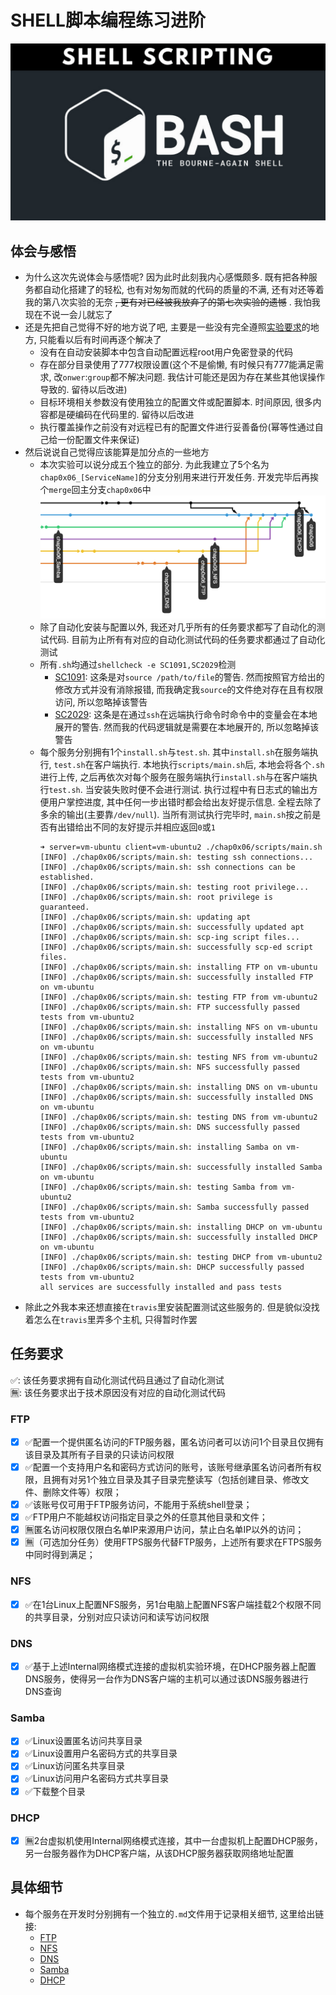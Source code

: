 # SHELL脚本编程练习进阶
![](cover.png)

## 体会与感悟
- 为什么这次先说体会与感悟呢? 因为此时此刻我内心感慨颇多. 既有把各种服务都自动化搭建了的轻松, 也有对匆匆而就的代码的质量的不满, 还有对还等着我的第八次实验的无奈 ~~, 更有对已经被我放弃了的第七次实验的遗憾~~ . 我怕我现在不说一会儿就忘了
- 还是先把自己觉得不好的地方说了吧, 主要是一些没有完全遵照[实验要求](http://sec.cuc.edu.cn/huangwei/course/LinuxSysAdmin/chap0x06.exp.md.html#/shell)的地方, 只能看以后有时间再逐个解决了
  - 没有在自动安装脚本中包含自动配置远程root用户免密登录的代码
  - 存在部分目录使用了777权限设置(这个不是偷懒, 有时候只有777能满足需求, 改`onwer`:`group`都不解决问题. 我估计可能还是因为存在某些其他误操作导致的. 留待以后改进)
  - 目标环境相关参数没有使用独立的配置文件或配置脚本. 时间原因, 很多内容都是硬编码在代码里的. 留待以后改进
  - 执行覆盖操作之前没有对远程已有的配置文件进行妥善备份(幂等性通过自己给一份配置文件来保证)
- 然后说说自己觉得应该能算是加分点的一些地方
  - 本次实验可以说分成五个独立的部分. 为此我建立了5个名为`chap0x06_[ServiceName]`的分支分别用来进行开发任务. 开发完毕后再挨个`merge`回主分支`chap0x06`中  
    ![](network_graph.png)
  - 除了自动化安装与配置以外, 我还对几乎所有的任务要求都写了自动化的测试代码. 目前为止所有有对应的自动化测试代码的任务要求都通过了自动化测试
  - 所有`.sh`均通过`shellcheck -e SC1091,SC2029`检测
    - [SC1091](https://github.com/koalaman/shellcheck/wiki/SC1091): 这条是对`source /path/to/file`的警告. 然而按照官方给出的修改方式并没有消除报错, 而我确定我`source`的文件绝对存在且有权限访问, 所以忽略掉该警告
    - [SC2029](https://github.com/koalaman/shellcheck/wiki/SC2029): 这条是在通过`ssh`在远端执行命令时命令中的变量会在本地展开的警告. 然而我的代码逻辑就是需要在本地展开的, 所以忽略掉该警告
  - 每个服务分别拥有1个`install.sh`与`test.sh`. 其中`install.sh`在服务端执行, `test.sh`在客户端执行. 本地执行`scripts/main.sh`后, 本地会将各个`.sh`进行上传, 之后再依次对每个服务在服务端执行`install.sh`与在客户端执行`test.sh`. 当安装失败时便不会进行测试. 执行过程中有日志式的输出方便用户掌控进度, 其中任何一步出错时都会给出友好提示信息. 全程去除了多余的输出(主要靠`/dev/null`). 当所有测试执行完毕时, `main.sh`按之前是否有出错给出不同的友好提示并相应返回`0`或`1`
    ```
    ➜ server=vm-ubuntu client=vm-ubuntu2 ./chap0x06/scripts/main.sh
    [INFO] ./chap0x06/scripts/main.sh: testing ssh connections...
    [INFO] ./chap0x06/scripts/main.sh: ssh connections can be established.
    [INFO] ./chap0x06/scripts/main.sh: testing root privilege...
    [INFO] ./chap0x06/scripts/main.sh: root privilege is guaranteed.
    [INFO] ./chap0x06/scripts/main.sh: updating apt
    [INFO] ./chap0x06/scripts/main.sh: successfully updated apt
    [INFO] ./chap0x06/scripts/main.sh: scp-ing script files...
    [INFO] ./chap0x06/scripts/main.sh: successfully scp-ed script files.
    [INFO] ./chap0x06/scripts/main.sh: installing FTP on vm-ubuntu
    [INFO] ./chap0x06/scripts/main.sh: successfully installed FTP on vm-ubuntu
    [INFO] ./chap0x06/scripts/main.sh: testing FTP from vm-ubuntu2
    [INFO] ./chap0x06/scripts/main.sh: FTP successfully passed tests from vm-ubuntu2
    [INFO] ./chap0x06/scripts/main.sh: installing NFS on vm-ubuntu
    [INFO] ./chap0x06/scripts/main.sh: successfully installed NFS on vm-ubuntu
    [INFO] ./chap0x06/scripts/main.sh: testing NFS from vm-ubuntu2
    [INFO] ./chap0x06/scripts/main.sh: NFS successfully passed tests from vm-ubuntu2
    [INFO] ./chap0x06/scripts/main.sh: installing DNS on vm-ubuntu
    [INFO] ./chap0x06/scripts/main.sh: successfully installed DNS on vm-ubuntu
    [INFO] ./chap0x06/scripts/main.sh: testing DNS from vm-ubuntu2
    [INFO] ./chap0x06/scripts/main.sh: DNS successfully passed tests from vm-ubuntu2
    [INFO] ./chap0x06/scripts/main.sh: installing Samba on vm-ubuntu
    [INFO] ./chap0x06/scripts/main.sh: successfully installed Samba on vm-ubuntu
    [INFO] ./chap0x06/scripts/main.sh: testing Samba from vm-ubuntu2
    [INFO] ./chap0x06/scripts/main.sh: Samba successfully passed tests from vm-ubuntu2
    [INFO] ./chap0x06/scripts/main.sh: installing DHCP on vm-ubuntu
    [INFO] ./chap0x06/scripts/main.sh: successfully installed DHCP on vm-ubuntu
    [INFO] ./chap0x06/scripts/main.sh: testing DHCP from vm-ubuntu2
    [INFO] ./chap0x06/scripts/main.sh: DHCP successfully passed tests from vm-ubuntu2
    all services are successfully installed and pass tests
    ```
- 除此之外我本来还想直接在`travis`里安装配置测试这些服务的. 但是貌似没找着怎么在`travis`里弄多个主机, 只得暂时作罢

## 任务要求
✅: 该任务要求拥有自动化测试代码且通过了自动化测试  
🈚️: 该任务要求出于技术原因没有对应的自动化测试代码  
### FTP
- [x] ✅配置一个提供匿名访问的FTP服务器，匿名访问者可以访问1个目录且仅拥有该目录及其所有子目录的只读访问权限
- [x] ✅配置一个支持用户名和密码方式访问的账号，该账号继承匿名访问者所有权限，且拥有对另1个独立目录及其子目录完整读写（包括创建目录、修改文件、删除文件等）权限；
- [x] ✅该账号仅可用于FTP服务访问，不能用于系统shell登录；
- [x] ✅FTP用户不能越权访问指定目录之外的任意其他目录和文件；
- [x] 🈚️匿名访问权限仅限白名单IP来源用户访问，禁止白名单IP以外的访问；
- [x] 🈚️（可选加分任务）使用FTPS服务代替FTP服务，上述所有要求在FTPS服务中同时得到满足；
### NFS
- [x] ✅在1台Linux上配置NFS服务，另1台电脑上配置NFS客户端挂载2个权限不同的共享目录，分别对应只读访问和读写访问权限
### DNS
- [x] ✅基于上述Internal网络模式连接的虚拟机实验环境，在DHCP服务器上配置DNS服务，使得另一台作为DNS客户端的主机可以通过该DNS服务器进行DNS查询
### Samba
- [x] ✅Linux设置匿名访问共享目录
- [x] ✅Linux设置用户名密码方式的共享目录
- [x] ✅Linux访问匿名共享目录
- [x] ✅Linux访问用户名密码方式共享目录
- [x] ✅下载整个目录
### DHCP
- [x] 🈚️2台虚拟机使用Internal网络模式连接，其中一台虚拟机上配置DHCP服务，另一台服务器作为DHCP客户端，从该DHCP服务器获取网络地址配置

## 具体细节
- 每个服务在开发时分别拥有一个独立的`.md`文件用于记录相关细节, 这里给出链接:
  - [FTP](exp_reports/FTP.md)
  - [NFS](exp_reports/NFS.md)
  - [DNS](exp_reports/DNS.md)
  - [Samba](exp_reports/Samba.md)
  - [DHCP](exp_reports/DHCP.md)
